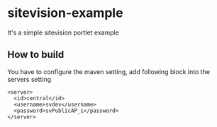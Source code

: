 # sitevision-example
It's a simple sitevision portlet example
## How to build
You have to configure the maven setting, add following block into the servers setting
```
<server>
  <id>central</id>
  <username>svdev</username>
  <password>svPublicAP_i</password>
</server>
```
